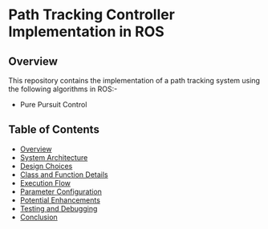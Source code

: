# Path Tracking Controller Implementation in ROS

## Overview
This repository contains the implementation of a path tracking system using the following algorithms in ROS:-
- Pure Pursuit Control

## Table of Contents
- [Overview](#overview)
- [System Architecture](#system-architecture)
- [Design Choices](#design-choices)
- [Class and Function Details](#class-and-function-details)
- [Execution Flow](#execution-flow)
- [Parameter Configuration](#parameter-configuration)
- [Potential Enhancements](#potential-enhancements)
- [Testing and Debugging](#testing-and-debugging)
- [Conclusion](#conclusion)